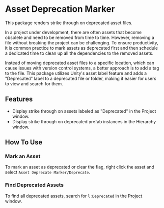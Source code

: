 # Asset Deprecation Marker

This package renders strike through on deprecated asset files.

In a project under development, there are often assets that become obsolete and need to be removed from time to time. However, removing a file without breaking the project can be challenging. To ensure productivity, it is common practice to mark assets as deprecated first and then schedule a dedicated time to clean up all the dependencies to the removed assets.

Instead of moving deprecated asset files to a specific location, which can cause issues with version control systems, a better approach is to add a tag to the file. This package utilizes Unity's asset label feature and adds a "Deprecated" label to a deprecated file or folder, making it easier for users to view and search for them.

## Features

+ Display strike through on assets labeled as "Deprecated" in the Project window.
+ Display strike through on deprecated prefab instances in the Hierarchy window.

## How To Use

### Mark an Asset

To mark an asset as deprecated or clear the flag, right click the asset and select `Asset Deprecate Marker/Deprecate`.

### Find Deprecated Assets

To find all deprecated assets, search for `l:Deprecated` in the Project window.
